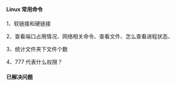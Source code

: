 
#### Linux 常用命令

1、软链接和硬链接  

2、查看端口占用情况、网络相关命令、查看文件、怎么查看进程状态、  

3、统计文件夹下文件个数  

4、777 代表什么权限？  



#### 已解决问题  




